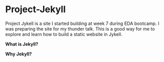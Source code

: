 # Project-Jekyll

Project Jykell is a site I started building at week 7 during EDA bootcamp. I was preparing the site for my thunder talk. This is a good way for me to explore and learn how to build a static website in Jykell. 

**What is Jekyll?**

**Why Jekyll?**
